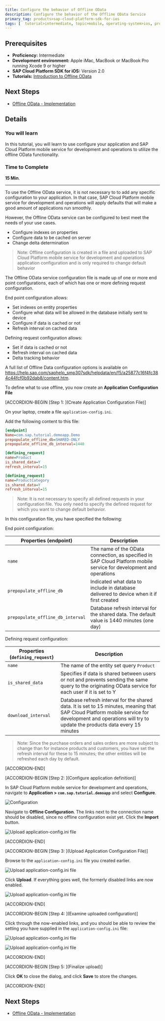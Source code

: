 ```yaml
---
title: Configure the behavior of Offline OData
description: Configure the behavior of the Offline OData Service
primary_tag: products>sap-cloud-platform-sdk-for-ios
tags: [  tutorial>intermediate, topic>mobile, operating-system>ios, products>sap-cloud-platform, products>sap-cloud-platform-sdk-for-ios ]
---
```

## Prerequisites  
 - **Proficiency:** Intermediate
 - **Development environment:** Apple iMac, MacBook or MacBook Pro running Xcode 9 or higher
 - **SAP Cloud Platform SDK for iOS:** Version 2.0
 - **Tutorials:** [Introduction to Offline OData](https://www.sap.com/developer/tutorials/fiori-ios-hcpms-offline-odata-introduction.html)


## Next Steps
- [Offline OData - Implementation](https://www.sap.com/developer/tutorials/fiori-ios-hcpms-offline-odata-implementation.html)

## Details
### You will learn  
In this tutorial, you will learn to use configure your application and SAP Cloud Platform mobile service for development and operations to utilize the offline OData functionality.

### Time to Complete
**15 Min**.

---

To use the Offline OData service, it is not necessary to to add any specific configuration to your application. In that case, SAP Cloud Platform mobile service for development and operations will apply defaults that will make a good amount of applications run smoothly.

However, the Offline OData service can be configured to best meet the needs of your use cases.

- Configure indexes on properties
- Configure data to be cached on server
- Change delta determination

>Note: Offline configuration is created in a file and uploaded to SAP Cloud Platform mobile service for development and operations application configuration and is only required to change default behavior

The Offline OData service configuration file is made up of one or more end point configurations, each of
which has one or more defining request configuration.

End point configuration allows:

- Set indexes on entity properties
- Configure what data will be allowed in the database initially sent to device
- Configure if data is cached or not
- Refresh interval on cached data

Defining request configuration allows:

- Set if data is cached or not
- Refresh interval on cached data
- Delta tracking behavior

A full list of Offline Data configuration options is available on https://help.sap.com/saphelp_smp307sdk/helpdata/en/f5/a25877c16f4fc384c44fcf0b92dab8/content.htm.

To define what to use offline, you now create an **Application Configuration File**

[ACCORDION-BEGIN [Step 1: ](Create Application Configuration File)]

On your laptop, create a file `application-config.ini`.

Add the following content to this file:

```ini
[endpoint]
Name=com.sap.tutorial.demoapp.Demo
prepopulate_offline_db=SHARED-ONLY
prepopulate_offline_db_interval=1440

[defining_request]
name=Product
is_shared_data=Y
refresh_interval=15

[defining_request]
name=ProductCategory
is_shared_data=Y
refresh_interval=15
```

> Note: It is not necessary to specify all defined requests in your configuration file. You only need to specify the defined request for which you want to change default behavior.

In this configuration file, you have specified the following:

End point configuration:

| Properties (endpoint) | Description |
|----|----|
| `name` | The name of the OData connection, as specified in SAP Cloud Platform mobile service for development and operations |
| `prepopulate_offline_db` | Indicated what data to include in database delivered to device when it if first created |
| `prepopulate_offline_db_interval` | Database refresh interval for the shared data. The default value is 1440 minutes (one day) |

Defining request configuration:

| Properties (`defining_request`) | Description |
|----|----|
| `name` | The name of the entity set query `Product` |
| `is_shared_data` | Specifies if data is shared between users or not and prevents sending the same query to the originating OData service for each user if it is set to Y |
| `download_interval` | Database refresh interval for the shared data. It is set to 15 minutes, meaning that SAP Cloud Platform mobile service for development and operations will try to update the products data every 15 minutes |

>Note: Since the purchase orders and sales orders are more subject to change than for instance products and customers, you have set the refresh interval for these to 15 minutes; the other entities will be refreshed each day by default.


[ACCORDION-END]

[ACCORDION-BEGIN [Step 2: ](Configure application definition)]

In SAP Cloud Platform mobile service for development and operations, navigate to **Application > `com.sap.tutorial.demoapp`** and select **Configure**.

![Configuration](fiori-ios-hcpms-offline-odata-config-01.png)

Navigate to **Offline Configuration**. The links next to the connection name should be disabled, since no offline configuration exist yet. Click the **Import** button.

![Upload application-config.ini file](fiori-ios-hcpms-offline-odata-config-02.png)


[ACCORDION-END]

[ACCORDION-BEGIN [Step 3: ](Upload Application  Configuration File)]

Browse to the `application-config.ini` file you created earlier.

![Upload application-config.ini file](fiori-ios-hcpms-offline-odata-config-03.png)

Click **Upload**. If everything goes well, the formerly disabled links are now enabled.

![Upload application-config.ini file](fiori-ios-hcpms-offline-odata-config-04.png)


[ACCORDION-END]

[ACCORDION-BEGIN [Step 4: ](Examine uploaded configuration)]

Click through the now-enabled links, and you should be able to review the setting you have supplied in the `application-config.ini` file:

![Upload application-config.ini file](fiori-ios-hcpms-offline-odata-config-05.png)

![Upload application-config.ini file](fiori-ios-hcpms-offline-odata-config-06.png)


[ACCORDION-END]

[ACCORDION-BEGIN [Step 5: ](Finalize upload)]

Click **OK** to close the dialog, and click **Save** to store the changes.


[ACCORDION-END]

## Next Steps
- [Offline OData - Implementation](https://www.sap.com/developer/tutorials/fiori-ios-hcpms-offline-odata-implementation.html)
